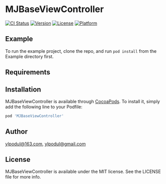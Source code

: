 # MJBaseViewController

[![CI Status](http://img.shields.io/travis/ylpodul@163.com/MJBaseViewController.svg?style=flat)](https://travis-ci.org/ylpodul@163.com/MJBaseViewController)
[![Version](https://img.shields.io/cocoapods/v/MJBaseViewController.svg?style=flat)](http://cocoapods.org/pods/MJBaseViewController)
[![License](https://img.shields.io/cocoapods/l/MJBaseViewController.svg?style=flat)](http://cocoapods.org/pods/MJBaseViewController)
[![Platform](https://img.shields.io/cocoapods/p/MJBaseViewController.svg?style=flat)](http://cocoapods.org/pods/MJBaseViewController)

## Example

To run the example project, clone the repo, and run `pod install` from the Example directory first.

## Requirements

## Installation

MJBaseViewController is available through [CocoaPods](http://cocoapods.org). To install
it, simply add the following line to your Podfile:

```ruby
pod 'MJBaseViewController'
```

## Author

ylpodul@163.com, ylpodul@gmail.com

## License

MJBaseViewController is available under the MIT license. See the LICENSE file for more info.
